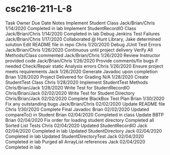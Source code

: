 # csc216-211-L-8

Task                                Owner                 Due Date       Notes
Implement Student Class             Jack/Brian/Chris      1/14/2020      Completed in lab
Implement StudentRecordIO Class     Jack/Brian/Chris      1/14/2020      Completed in lab
Debug Jenkins Test Failures         Jack/Brian/Chris      1/17/2020      Collaborated @ Hunt Library, Jake determined solution
Edit README file in repo            Chris                 1/20/2020
Debug JUnit Test Errors             Jack/Brian/Chris      1/26/2020      Continuous until project delivery
Verify All Methods/Class commented  Jack/Brian/Chris      1/26/2020
Review Instructor provided code     Jack/Brian/Chris      1/26/2020      Provide comments/fix bugs if needed
Check/Repair static Analysis errors Chris                 1/26/2020
Ensure project meets requirements   Jack                  1/26/2020
Generate Javadoc upon completion    Brian                 1/26/2020
Project Delivered for Grading       N/A                   1/28/2020
Create StudentTest Class            Chris                 1/28/2020
Implement StudentTest Methods       Chris/Brian/Jack      1/28/2020
Write Test for StudentRecordIO      Chris/Brian/Jack      02/02/2020
Write Test for Student Directory    Chris/Brian/Jack      02/02/2020
Complete BlackBox Test Plan         Brian                 1/30/2020
Fix any outstanding bugs            Jack/Brian/Chris      02/02/2020
Update README file                  Chris                 1/30/2020
Complete Final Javadoc              Brian                 02/02/2020
Updated compareTo() in Student      Brian                 02/04/2020      Completed in class
Update BBTP                         Brian                 02/04/2020      Fix order for loading student directory
Completed all Sorted List Tests     Chris                 02/04/2020
Updated StudentRecordIO             Jack                  02/04/2020      Completed in lab
Updated StudentDirectory            Jack                  02/04/2020      Completed in lab
Updated StudentDirectoryTest        Jack                  02/04/2020      Completed in lab
Purged all ArrayList references     Jack                  02/04/2020      Completed in lab
